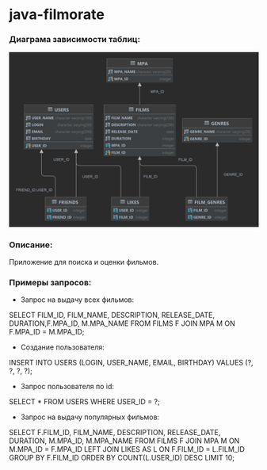 # java-filmorate

### Диаграма зависимости таблиц:
![](er_diagram.png)

### Описание:
Приложение для поиска и оценки фильмов.

### Примеры запросов: 
* Запрос на выдачу всех фильмов:

SELECT FILM_ID, FILM_NAME, DESCRIPTION, RELEASE_DATE, DURATION,F.MPA_ID, M.MPA_NAME
FROM FILMS F JOIN MPA M ON F.MPA_ID = M.MPA_ID;
 
* Создание пользователя:

INSERT INTO USERS (LOGIN, USER_NAME, EMAIL, BIRTHDAY)
VALUES (?, ?, ?, ?); 

* Запрос пользователя по id:

SELECT * 
FROM USERS 
WHERE USER_ID = ?;

* Запрос на выдачу популярных фильмов:

SELECT F.FILM_ID, FILM_NAME, DESCRIPTION, RELEASE_DATE, DURATION, M.MPA_ID, M.MPA_NAME
FROM FILMS F JOIN MPA M ON M.MPA_ID = F.MPA_ID 
LEFT JOIN LIKES AS L ON F.FILM_ID = L.FILM_ID 
GROUP BY F.FILM_ID ORDER BY COUNT(L.USER_ID) DESC LIMIT 10;
